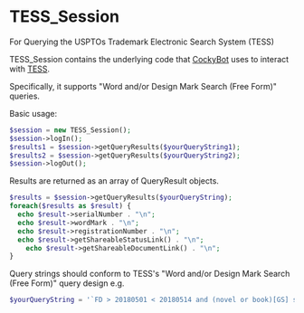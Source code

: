 # TESS_Session
For Querying the USPTOs Trademark Electronic Search System (TESS)

TESS_Session contains the underlying code that [CockyBot](https://twitter.com/cockybot) uses to interact with [TESS](http://tmsearch.uspto.gov).

Specifically, it supports "Word and/or Design Mark Search (Free Form)" queries.

Basic usage:
```php
$session = new TESS_Session();
$session->logIn();
$results1 = $session->getQueryResults($yourQueryString1);
$results2 = $session->getQueryResults($yourQueryString2);
$session->logOut();
```
Results are returned as an array of QueryResult objects.
```php
$results = $session->getQueryResults($yourQueryString);
foreach($results as $result) {
  echo $result->serialNumber . "\n";
  echo $result->wordMark . "\n";
  echo $result->registrationNumber . "\n";
  echo $result->getShareableStatusLink() . "\n";
	echo $result->getShareableDocumentLink() . "\n";
}
```
Query strings should conform to TESS's "Word and/or Design Mark Search (Free Form)" query design
e.g.
```php
$yourQueryString = '`FD > 20180501 < 20180514 and (novel or book)[GS] same (("fiction" NOT NEAR "non"))[GS] and ("4")[MD] and (LIVE)[LD] and (Trademark)[TM] and ("016" or "009")[IC]'
```
